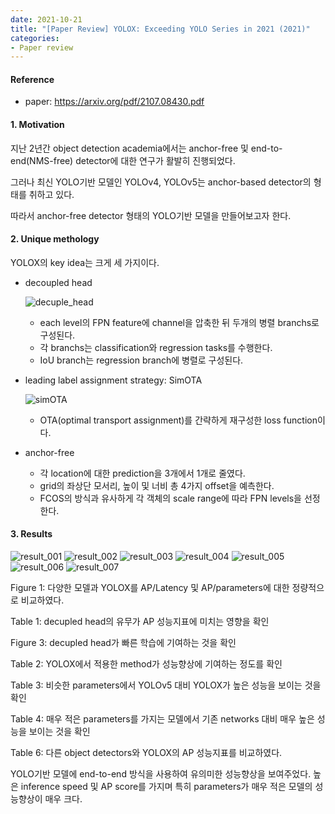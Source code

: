 ```yaml
---
date: 2021-10-21
title: "[Paper Review] YOLOX: Exceeding YOLO Series in 2021 (2021)"
categories: 
- Paper review
---
```





#### Reference

+ paper: <https://arxiv.org/pdf/2107.08430.pdf>





#### 1. Motivation  


지난 2년간 object detection academia에서는 anchor-free 및 end-to-end(NMS-free) detector에 대한 연구가 활발히 진행되었다.

그러나 최신 YOLO기반 모델인 YOLOv4, YOLOv5는 anchor-based detector의 형태를 취하고 있다.

따라서 anchor-free detector 형태의 YOLO기반 모델을 만들어보고자 한다.


#### 2. Unique methology  

YOLOX의 key idea는 크게 세 가지이다.

+ decoupled head

  ![decuple_head](https://user-images.githubusercontent.com/76807432/138260982-754282f3-f69c-428e-84ea-5195de263237.PNG)

  + each level의 FPN feature에 channel을 압축한 뒤 두개의 병렬 branchs로 구성된다. 
  + 각 branchs는 classification와 regression tasks를 수행한다.
  + IoU branch는 regression branch에 병렬로 구성된다.

+ leading label assignment strategy: SimOTA

  ![simOTA](https://user-images.githubusercontent.com/76807432/138262828-224cefa8-65b2-4e53-9081-5035fd82e990.PNG)

  + OTA(optimal transport assignment)를 간략하게 재구성한 loss function이다.

+ anchor-free

  + 각 location에 대한 prediction을 3개에서 1개로 줄였다.
  + grid의 좌상단 모서리, 높이 및 너비 총 4가지 offset을 예측한다.
  + FCOS의 방식과 유사하게 각 객체의 scale range에 따라 FPN levels을 선정한다.

#### 3. Results  


![result_001](https://user-images.githubusercontent.com/76807432/138269488-869818a6-fd2a-41fa-a798-bed144a7108c.PNG)
![result_002](https://user-images.githubusercontent.com/76807432/138269493-cd4d55e7-182a-434e-aa53-9c15a58ed533.PNG)
![result_003](https://user-images.githubusercontent.com/76807432/138269526-dceaa966-489b-4378-8fcd-303b8b0aa315.PNG)
![result_004](https://user-images.githubusercontent.com/76807432/138269535-397ce9f5-21a4-4c8c-aa5c-1fe8458878d6.PNG)
![result_005](https://user-images.githubusercontent.com/76807432/138269541-eb86930a-7620-4b13-9042-afda7f5d9abc.PNG)
![result_006](https://user-images.githubusercontent.com/76807432/138269544-6c5a216d-7323-48b9-afc5-74abe33c36cb.PNG)
![result_007](https://user-images.githubusercontent.com/76807432/138269550-37776011-e692-4dfc-8016-ddcda1084688.PNG)


Figure 1: 다양한 모델과 YOLOX를 AP/Latency 및 AP/parameters에 대한 정량적으로 비교하였다.

Table 1: decupled head의 유무가 AP 성능지표에 미치는 영향을 확인

Figure 3: decupled head가 빠른 학습에 기여하는 것을 확인

Table 2: YOLOX에서 적용한 method가 성능향상에 기여하는 정도를 확인

Table 3: 비슷한 parameters에서 YOLOv5 대비 YOLOX가 높은 성능을 보이는 것을 확인

Table 4: 매우 적은 parameters를 가지는 모델에서 기존 networks 대비 매우 높은 성능을 보이는 것을 확인

Table 6: 다른 object detectors와 YOLOX의 AP 성능지표를 비교하였다.


YOLO기반 모델에 end-to-end 방식을 사용하여 유의미한 성능향상을 보여주었다. 
높은 inference speed 및 AP score를 가지며 특히 parameters가 매우 적은 모델의 성능향상이 매우 크다.
